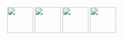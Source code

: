 <img src="https://user-images.githubusercontent.com/17225098/37940853-00d20d8a-3139-11e8-99d4-74ab0d8d6b3a.png" height=60>

<img src="https://user-images.githubusercontent.com/17225098/37940876-10241990-3139-11e8-9fbc-8ff5a13d3f6e.png" height=60>

<img src="https://user-images.githubusercontent.com/17225098/37940884-19062418-3139-11e8-95ce-59bedcbbe51f.png" height=60>

<img src="https://user-images.githubusercontent.com/17225098/37940893-24b00964-3139-11e8-8978-5c5d1fb74de9.png" height=60>
